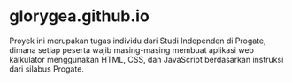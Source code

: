 # glorygea.github.io
Proyek ini merupakan tugas individu dari Studi Independen di Progate, dimana setiap peserta wajib masing-masing membuat aplikasi web kalkulator menggunakan HTML, CSS, dan JavaScript berdasarkan instruksi dari silabus Progate. 
